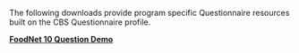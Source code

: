 The following downloads provide program specific Questionnaire resources built on the CBS Questionnaire profile.

**[FoodNet 10 Question Demo](Questionnaire-FoodNet-Demo-Questionnaire.html)**
